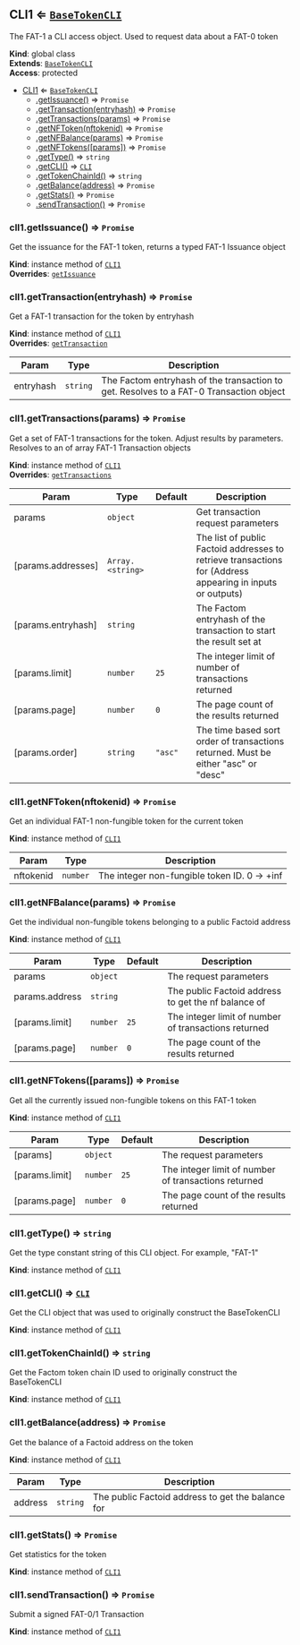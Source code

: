 <a name="CLI1"></a>

## CLI1 ⇐ [<code>BaseTokenCLI</code>](#BaseTokenCLI)
The FAT-1 a CLI access object. Used to request data about a FAT-0 token

**Kind**: global class  
**Extends**: [<code>BaseTokenCLI</code>](#BaseTokenCLI)  
**Access**: protected  

* [CLI1](#CLI1) ⇐ [<code>BaseTokenCLI</code>](#BaseTokenCLI)
    * [.getIssuance()](#CLI1+getIssuance) ⇒ <code>Promise</code>
    * [.getTransaction(entryhash)](#CLI1+getTransaction) ⇒ <code>Promise</code>
    * [.getTransactions(params)](#CLI1+getTransactions) ⇒ <code>Promise</code>
    * [.getNFToken(nftokenid)](#CLI1+getNFToken) ⇒ <code>Promise</code>
    * [.getNFBalance(params)](#CLI1+getNFBalance) ⇒ <code>Promise</code>
    * [.getNFTokens([params])](#CLI1+getNFTokens) ⇒ <code>Promise</code>
    * [.getType()](#CLI1+getType) ⇒ <code>string</code>
    * [.getCLI()](#BaseTokenCLI+getCLI) ⇒ [<code>CLI</code>](#CLI)
    * [.getTokenChainId()](#BaseTokenCLI+getTokenChainId) ⇒ <code>string</code>
    * [.getBalance(address)](#BaseTokenCLI+getBalance) ⇒ <code>Promise</code>
    * [.getStats()](#BaseTokenCLI+getStats) ⇒ <code>Promise</code>
    * [.sendTransaction()](#BaseTokenCLI+sendTransaction) ⇒ <code>Promise</code>

<a name="CLI1+getIssuance"></a>

### clI1.getIssuance() ⇒ <code>Promise</code>
Get the issuance for the FAT-1 token, returns a typed FAT-1 Issuance object

**Kind**: instance method of [<code>CLI1</code>](#CLI1)  
**Overrides**: [<code>getIssuance</code>](#BaseTokenCLI+getIssuance)  
<a name="CLI1+getTransaction"></a>

### clI1.getTransaction(entryhash) ⇒ <code>Promise</code>
Get a FAT-1 transaction for the token by entryhash

**Kind**: instance method of [<code>CLI1</code>](#CLI1)  
**Overrides**: [<code>getTransaction</code>](#BaseTokenCLI+getTransaction)  

| Param | Type | Description |
| --- | --- | --- |
| entryhash | <code>string</code> | The Factom entryhash of the transaction to get. Resolves to a FAT-0 Transaction object |

<a name="CLI1+getTransactions"></a>

### clI1.getTransactions(params) ⇒ <code>Promise</code>
Get a set of FAT-1 transactions for the token. Adjust results by parameters. Resolves to an of array FAT-1 Transaction objects

**Kind**: instance method of [<code>CLI1</code>](#CLI1)  
**Overrides**: [<code>getTransactions</code>](#BaseTokenCLI+getTransactions)  

| Param | Type | Default | Description |
| --- | --- | --- | --- |
| params | <code>object</code> |  | Get transaction request parameters |
| [params.addresses] | <code>Array.&lt;string&gt;</code> |  | The list of public Factoid addresses to retrieve transactions for (Address appearing in inputs or outputs) |
| [params.entryhash] | <code>string</code> |  | The Factom entryhash of the transaction to start the result set at |
| [params.limit] | <code>number</code> | <code>25</code> | The integer limit of number of transactions returned |
| [params.page] | <code>number</code> | <code>0</code> | The page count of the results returned |
| [params.order] | <code>string</code> | <code>&quot;asc&quot;</code> | The time based sort order of transactions returned. Must be either "asc" or "desc" |

<a name="CLI1+getNFToken"></a>

### clI1.getNFToken(nftokenid) ⇒ <code>Promise</code>
Get an individual FAT-1 non-fungible token for the current token

**Kind**: instance method of [<code>CLI1</code>](#CLI1)  

| Param | Type | Description |
| --- | --- | --- |
| nftokenid | <code>number</code> | The integer non-fungible token ID. 0 -> +inf |

<a name="CLI1+getNFBalance"></a>

### clI1.getNFBalance(params) ⇒ <code>Promise</code>
Get the individual non-fungible tokens belonging to a public Factoid address

**Kind**: instance method of [<code>CLI1</code>](#CLI1)  

| Param | Type | Default | Description |
| --- | --- | --- | --- |
| params | <code>object</code> |  | The request parameters |
| params.address | <code>string</code> |  | The public Factoid address to get the nf balance of |
| [params.limit] | <code>number</code> | <code>25</code> | The integer limit of number of transactions returned |
| [params.page] | <code>number</code> | <code>0</code> | The page count of the results returned |

<a name="CLI1+getNFTokens"></a>

### clI1.getNFTokens([params]) ⇒ <code>Promise</code>
Get all the currently issued non-fungible tokens on this FAT-1 token

**Kind**: instance method of [<code>CLI1</code>](#CLI1)  

| Param | Type | Default | Description |
| --- | --- | --- | --- |
| [params] | <code>object</code> |  | The request parameters |
| [params.limit] | <code>number</code> | <code>25</code> | The integer limit of number of transactions returned |
| [params.page] | <code>number</code> | <code>0</code> | The page count of the results returned |

<a name="CLI1+getType"></a>

### clI1.getType() ⇒ <code>string</code>
Get the type constant string of this CLI object. For example, "FAT-1"

**Kind**: instance method of [<code>CLI1</code>](#CLI1)  
<a name="BaseTokenCLI+getCLI"></a>

### clI1.getCLI() ⇒ [<code>CLI</code>](#CLI)
Get the CLI object that was used to originally construct the BaseTokenCLI

**Kind**: instance method of [<code>CLI1</code>](#CLI1)  
<a name="BaseTokenCLI+getTokenChainId"></a>

### clI1.getTokenChainId() ⇒ <code>string</code>
Get the Factom token chain ID used to originally construct the BaseTokenCLI

**Kind**: instance method of [<code>CLI1</code>](#CLI1)  
<a name="BaseTokenCLI+getBalance"></a>

### clI1.getBalance(address) ⇒ <code>Promise</code>
Get the balance of a Factoid address on the token

**Kind**: instance method of [<code>CLI1</code>](#CLI1)  

| Param | Type | Description |
| --- | --- | --- |
| address | <code>string</code> | The public Factoid address to get the balance for |

<a name="BaseTokenCLI+getStats"></a>

### clI1.getStats() ⇒ <code>Promise</code>
Get statistics for the token

**Kind**: instance method of [<code>CLI1</code>](#CLI1)  
<a name="BaseTokenCLI+sendTransaction"></a>

### clI1.sendTransaction() ⇒ <code>Promise</code>
Submit a signed FAT-0/1 Transaction

**Kind**: instance method of [<code>CLI1</code>](#CLI1)  
